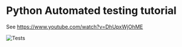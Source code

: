 # Python Automated testing tutorial

See https://www.youtube.com/watch?v=DhUpxWjOhME

![Tests](https://github.com/Pejo-306/python-automated-testing-tutorial/actions/workflows/tests.yml/badge.svg)